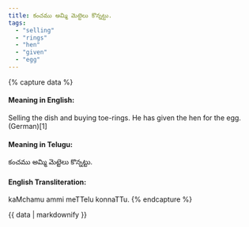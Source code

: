 ```yaml
---
title: కంచము అమ్మి మెట్టెలు కొన్నట్టు.
tags:
  - "selling"
  - "rings"
  - "hen"
  - "given"
  - "egg"
---
```


{% capture data %}
#### Meaning in English:
Selling the dish and buying toe-rings.
He has given the hen for the egg. (German)[1]

#### Meaning in Telugu:
కంచము అమ్మి మెట్టెలు కొన్నట్టు.

#### English Transliteration:
kaMchamu ammi meTTelu konnaTTu.
{% endcapture %}

<div class="notice">{{ data | markdownify }}</div>

